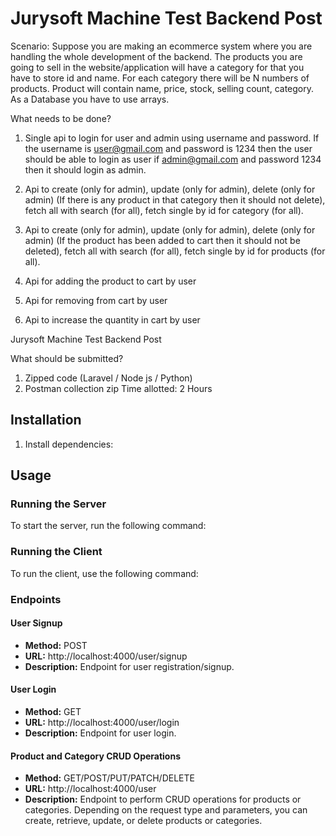 # Jurysoft Machine Test Backend Post

Scenario:
Suppose you are making an ecommerce system where you are
handling the whole development of the backend. The products
you are going to sell in the website/application will have a
category for that you have to store id and name. For each
category there will be N numbers of products. Product will contain
name, price, stock, selling count, category. As a Database you
have to use arrays.

What needs to be done?
1. Single api to login for user and admin using username and
password. If the username is user@gmail.com and
password is 1234 then the user should be able to login as
user if admin@gmail.com and password 1234 then it should
login as admin.
2. Api to create (only for admin), update (only for admin),
delete (only for admin) (If there is any product in that
category then it should not delete), fetch all with search
(for all), fetch single by id for category (for all).
3. Api to create (only for admin), update (only for admin),
delete (only for admin) (If the product has been added to
cart then it should not be deleted), fetch all with search
(for all), fetch single by id for products (for all).
4. Api for adding the product to cart by user
5. Api for removing from cart by user

6. Api to increase the quantity in cart by user

Jurysoft Machine Test Backend Post

What should be submitted?
1. Zipped code (Laravel / Node js / Python)
2. Postman collection zip
Time allotted: 2 Hours

## Installation

1. Install dependencies:


## Usage

### Running the Server

To start the server, run the following command:


### Running the Client

To run the client, use the following command:


### Endpoints

#### User Signup
- **Method:** POST
- **URL:** http://localhost:4000/user/signup
- **Description:** Endpoint for user registration/signup.

#### User Login
- **Method:** GET
- **URL:** http://localhost:4000/user/login
- **Description:** Endpoint for user login.

#### Product and Category CRUD Operations
- **Method:** GET/POST/PUT/PATCH/DELETE
- **URL:** http://localhost:4000/user
- **Description:** Endpoint to perform CRUD operations for products or categories. Depending on the request type and parameters, you can create, retrieve, update, or delete products or categories.

